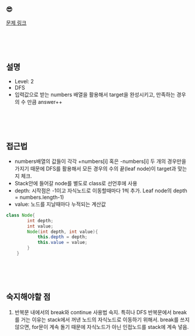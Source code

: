 

### &#128526;
[문제 링크](https://programmers.co.kr/learn/courses/30/lessons/43165)

<br>
<br>
<br>

## 설명

* Level: 2
* DFS
* 입력값으로 받는 numbers 배열을 활용해서 target을 완성시키고, 만족하는 경우의 수 만큼 answer++


<br>
<br>
<br>

## 접근법
* numbers배열의 값들이 각각 +numbers[i] 혹은 -numbers[i] 두 개의 경우만을 가지기 때문에 DFS를 활용해서 모든 경우의 수의 끝(leaf node)이 target과 맞는지 체크.
* Stack안에 들어갈 node를 별도로 class로 선언후에 사용
* depth: 시작점은 -1이고 자식노드로 이동할때마다 1씩 추가. Leaf node의 depth = numbers.length-1)
* value: 노드를 지날때마다 누적되는 계산값

```java
class Node{
        int depth;
        int value;
        Node(int depth, int value){
            this.depth = depth;
            this.value = value;
        }
    }
```

<br>
<br>
<br>


## 숙지해야할 점
1) 반복문 내에서의 break와 continue 사용법 숙지. 특히나 DFS 반복문에서 break를 거는 이유는 stack에서 꺼낸 노드의 자식노드로 이동하기 위해서. break를 쓰지 않으면, for문이 계속 돌기 때문에 자식노드가 아닌 인접노드를 stack에 계속 넣음.

<br>
<br>
<br>
